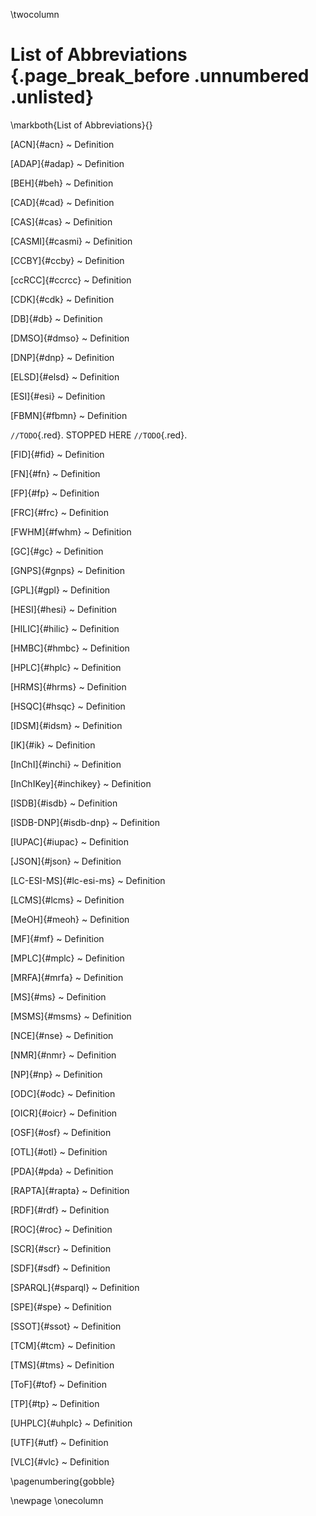 \twocolumn
# List of Abbreviations {.page_break_before .unnumbered .unlisted}
\markboth{List of Abbreviations}{}

[ACN]{#acn}
  ~ Definition

[ADAP]{#adap}
  ~ Definition

[BEH]{#beh}
  ~ Definition

[CAD]{#cad}
  ~ Definition

[CAS]{#cas}
  ~ Definition

[CASMI]{#casmi}
  ~ Definition

[CCBY]{#ccby}
  ~ Definition

[ccRCC]{#ccrcc}
  ~ Definition

[CDK]{#cdk}
  ~ Definition

[DB]{#db}
  ~ Definition

[DMSO]{#dmso}
  ~ Definition

[DNP]{#dnp}
  ~ Definition

[ELSD]{#elsd}
  ~ Definition

[ESI]{#esi}
  ~ Definition

[FBMN]{#fbmn}
  ~ Definition

`//TODO`{.red}.  STOPPED HERE `//TODO`{.red}.

[FID]{#fid}
  ~ Definition

[FN]{#fn}
  ~ Definition

[FP]{#fp}
  ~ Definition

[FRC]{#frc}
  ~ Definition

[FWHM]{#fwhm}
  ~ Definition

[GC]{#gc}
  ~ Definition

[GNPS]{#gnps}
  ~ Definition

[GPL]{#gpl}
  ~ Definition

[HESI]{#hesi}
  ~ Definition

[HILIC]{#hilic}
  ~ Definition

[HMBC]{#hmbc}
  ~ Definition

[HPLC]{#hplc}
  ~ Definition

[HRMS]{#hrms}
  ~ Definition

[HSQC]{#hsqc}
  ~ Definition

[IDSM]{#idsm}
  ~ Definition

[IK]{#ik}
  ~ Definition

[InChI]{#inchi}
  ~ Definition

[InChIKey]{#inchikey}
  ~ Definition

[ISDB]{#isdb}
  ~ Definition

[ISDB-DNP]{#isdb-dnp}
  ~ Definition

[IUPAC]{#iupac}
  ~ Definition

[JSON]{#json}
  ~ Definition

[LC-ESI-MS]{#lc-esi-ms}
  ~ Definition

[LCMS]{#lcms}
  ~ Definition

[MeOH]{#meoh}
  ~ Definition

[MF]{#mf}
  ~ Definition

[MPLC]{#mplc}
  ~ Definition

[MRFA]{#mrfa}
  ~ Definition

[MS]{#ms}
  ~ Definition

[MSMS]{#msms}
  ~ Definition

[NCE]{#nse}
  ~ Definition

[NMR]{#nmr}
  ~ Definition

[NP]{#np}
  ~ Definition

[ODC]{#odc}
  ~ Definition

[OICR]{#oicr}
  ~ Definition

[OSF]{#osf}
  ~ Definition

[OTL]{#otl}
  ~ Definition

[PDA]{#pda}
  ~ Definition

[RAPTA]{#rapta}
  ~ Definition

[RDF]{#rdf}
  ~ Definition

[ROC]{#roc}
  ~ Definition

[SCR]{#scr}
  ~ Definition

[SDF]{#sdf}
  ~ Definition

[SPARQL]{#sparql}
  ~ Definition

[SPE]{#spe}
  ~ Definition

[SSOT]{#ssot}
  ~ Definition

[TCM]{#tcm}
  ~ Definition

[TMS]{#tms}
  ~ Definition

[ToF]{#tof}
  ~ Definition

[TP]{#tp}
  ~ Definition

[UHPLC]{#uhplc}
  ~ Definition

[UTF]{#utf}
  ~ Definition

[VLC]{#vlc}
  ~ Definition

\pagenumbering{gobble}

\newpage
\onecolumn